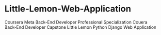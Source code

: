 # Little-Lemon-Web-Application
Coursera Meta Back-End Developer Professional Specialization
Couera Back-End Developer Capstone
Little Lemon Python Django Web Application

